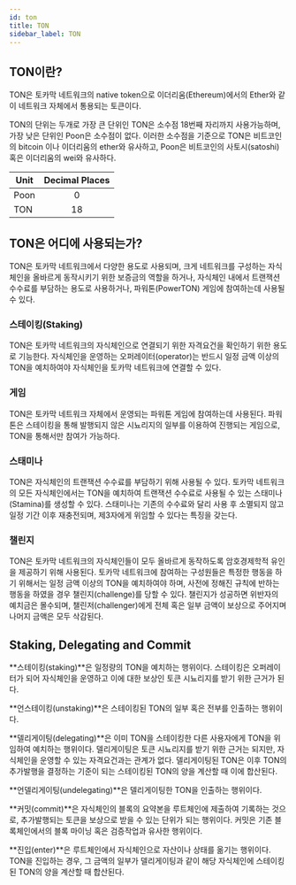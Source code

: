 ```yaml
---
id: ton
title: TON
sidebar_label: TON
---
```


## TON이란?
TON은 토카막 네트워크의 native token으로 이더리움(Ethereum)에서의 Ether와 같이 네트워크 자체에서 통용되는 토큰이다.

TON의 단위는 두개로 가장 큰 단위인 TON은 소수점 18번째 자리까지 사용가능하며, 가장 낮은 단위인 Poon은 소수점이 없다. 이러한 소수점을 기준으로 TON은 비트코인의 bitcoin 이나 이더리움의 ether와 유사하고, Poon은 비트코인의 사토시(satoshi) 혹은 이더리움의 wei와 유사하다.

| Unit | Decimal Places |
| ---- |:--------------:|
| Poon |       0        |
| TON  |       18       |



## TON은 어디에 사용되는가?
TON은 토카막 네트워크에서 다양한 용도로 사용되며, 크게 네트워크를 구성하는 자식체인을 올바르게 동작시키기 위한 보증금의 역할을 하거나, 자식체인 내에서 트랜잭션 수수료를 부담하는 용도로 사용하거나, 파워톤(PowerTON) 게임에 참여하는데 사용될 수 있다.

### 스테이킹(Staking)
TON은 토카막 네트워크의 자식체인으로 연결되기 위한 자격요건을 확인하기 위한 용도로 기능한다. 자식체인을 운영하는 오퍼레이터(operator)는 반드시 일정 금액 이상의 TON을 예치하여야 자식체인을 토카막 네트워크에 연결할 수 있다. 

### 게임
TON은 토카막 네트워크 자체에서 운영되는 파워톤 게임에 참여하는데 사용된다. 파워톤은 스테이킹을 통해 발행되지 않은 시뇨리지의 일부를 이용하여 진행되는 게임으로, TON을 통해서만 참여가 가능하다. 

### 스태미나
TON은 자식체인의 트랜잭션 수수료를 부담하기 위해 사용될 수 있다. 토카막 네트워크의 모든 자식체인에서는 TON을 예치하여 트랜잭션 수수료로 사용될 수 있는 스태미나(Stamina)를 생성할 수 있다. 스태미나는 기존의 수수료와 달리 사용 후 소멸되지 않고 일정 기간 이후 재충전되며, 제3자에게 위임할 수 있다는 특징을 갖는다.

### 챌린지
TON은 토카막 네트워크의 자식체인들이 모두 올바르게 동작하도록 암호경제학적 유인을 제공하기 위해 사용된다. 토카막 네트워크에 참여하는 구성원들은 특정한 행동을 하기 위해서는 일정 금액 이상의 TON을 예치하여야 하며, 사전에 정해진 규칙에 반하는 행동을 하였을 경우 챌린지(challenge)를 당할 수 있다. 챌린지가 성공하면 위반자의 예치금은 몰수되며, 챌린저(challenger)에게 전체 혹은 일부 금액이 보상으로 주어지며 나머지 금액은 모두 삭감된다.


## Staking, Delegating and Commit

**스테이킹(staking)**은 일정량의 TON을 예치하는 행위이다. 스테이킹은 오퍼레이터가 되어 자식체인을 운영하고 이에 대한 보상인 토큰 시뇨리지를 받기 위한 근거가 된다.

**언스테이킹(unstaking)**은 스테이킹된 TON의 일부 혹은 전부를 인출하는 행위이다.

**델리게이팅(delegating)**은 이미 TON을 스테이킹한 다른 사용자에게 TON을 위임하여 예치하는 행위이다. 델리게이팅은 토큰 시뇨리지를 받기 위한 근거는 되지만, 자식체인을 운영할 수 있는 자격요건과는 관계가 없다. 델리게이팅된 TON은 이후 TON의 추가발행을 결정하는 기준이 되는 스테이킹된 TON의 양을 계산할 때 이에 합산된다.

**언델리게이팅(undelegating)**은 델리게이팅한 TON을 인출하는 행위이다.

**커밋(commit)**은 자식체인의 블록의 요약본을 루트체인에 제출하여 기록하는 것으로, 추가발행되는 토큰을 보상으로 받을 수 있는 단위가 되는 행위이다. 커밋은 기존 블록체인에서의 블록 마이닝 혹은 검증작업과 유사한 행위이다.

**진입(enter)**은 루트체인에서 자식체인으로 자산이나 상태를 옮기는 행위이다. TON을 진입하는 경우, 그 금액의 일부가 델리게이팅과 같이 해당 자식체인에 스테이킹된 TON의 양을 계산할 때 합산된다.


